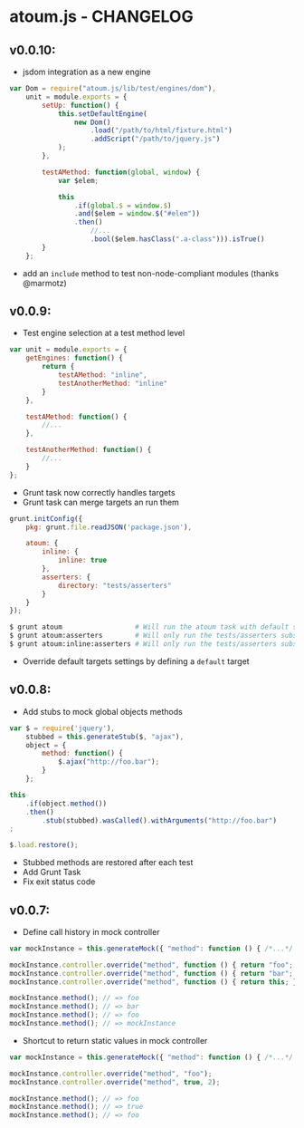 # atoum.js - CHANGELOG

## v0.0.10:
* jsdom integration as a new engine

```js
var Dom = require("atoum.js/lib/test/engines/dom"),
    unit = module.exports = {
        setUp: function() {
            this.setDefaultEngine(
                new Dom()
                    .load("/path/to/html/fixture.html")
                    .addScript("/path/to/jquery.js")
            );
        },

        testAMethod: function(global, window) {
            var $elem;

            this
                .if(global.$ = window.$)
                .and($elem = window.$("#elem"))
                .then()
                    //...
                    .bool($elem.hasClass(".a-class"))).isTrue()
        }
    };
```

* add an `include` method to test non-node-compliant modules (thanks @marmotz)

## v0.0.9:
* Test engine selection at a test method level

```js
var unit = module.exports = {
    getEngines: function() {
        return {
            testAMethod: "inline",
            testAnotherMethod: "inline"
        }
    },

    testAMethod: function() {
        //...
    },

    testAnotherMethod: function() {
        //...
    }
};
```

* Grunt task now correctly handles targets
* Grunt task can merge targets an run them

```js
grunt.initConfig({
    pkg: grunt.file.readJSON('package.json'),

    atoum: {
        inline: {
            inline: true
        },
        asserters: {
            directory: "tests/asserters"
        }
    }
});
```

```sh
$ grunt atoum                  # Will run the atoum task with default settings
$ grunt atoum:asserters        # Will only run the tests/asserters subset with the concurrent engine (which is the default one)
$ grunt atoum:inline:asserters # Will only run the tests/asserters subset with the inline engine
```

* Override default targets settings by defining a ```default``` target

## v0.0.8:
* Add stubs to mock global objects methods

```js
var $ = require('jquery'),
    stubbed = this.generateStub($, "ajax"),
    object = {
        method: function() {
            $.ajax("http://foo.bar");
        }
    };

this
    .if(object.method())
    .then()
        .stub(stubbed).wasCalled().withArguments("http://foo.bar")
;

$.load.restore();
```

* Stubbed methods are restored after each test
* Add Grunt Task
* Fix exit status code

## v0.0.7:
* Define call history in mock controller

```js
var mockInstance = this.generateMock({ "method": function () { /*...*/ } });

mockInstance.controller.override("method", function () { return "foo"; });
mockInstance.controller.override("method", function () { return "bar"; }, 2);
mockInstance.controller.override("method", function () { return this; }, 4);

mockInstance.method(); // => foo
mockInstance.method(); // => bar
mockInstance.method(); // => foo
mockInstance.method(); // => mockInstance
```

* Shortcut to return static values in mock controller

```js
var mockInstance = this.generateMock({ "method": function () { /*...*/ } });

mockInstance.controller.override("method", "foo");
mockInstance.controller.override("method", true, 2);

mockInstance.method(); // => foo
mockInstance.method(); // => true
mockInstance.method(); // => foo
```
